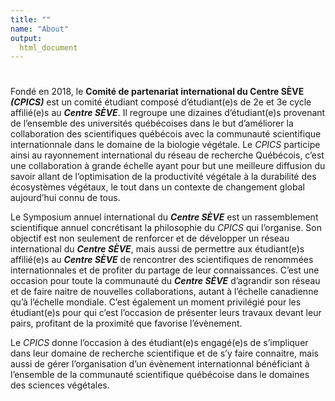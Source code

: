 ```yaml
---
title: ""
name: "About"
output:
  html_document
---
```

    
#

#

#

#

#



Fondé en 2018, le **Comité de partenariat international du Centre SÈVE _(CPICS)_** est un comité étudiant composé d’étudiant(e)s de 2e et 3e cycle affilié(e)s au **_Centre SÈVE_**. Il regroupe une dizaines d’étudiant(e)s provenant de l’ensemble des universités québécoises dans le but d’améliorer la collaboration des scientifiques québécois avec la communauté scientifique internationnale dans le domaine de la biologie végétale. Le _CPICS_ participe ainsi au rayonnement international du réseau de recherche Québécois, c’est une collaboration à grande échelle ayant pour but une meilleure diffusion du savoir allant de l’optimisation de la productivité végétale à la durabilité des écosystèmes végétaux, le tout dans un contexte de changement global aujourd’hui connu de tous. 

Le Symposium annuel international du **_Centre SÈVE_**  est un rassemblement scientifique annuel concrétisant la philosophie du _CPICS_ qui l’organise. Son objectif est non seulement de renforcer et de développer un réseau international du **_Centre SÈVE_**, mais aussi de permettre aux étudiant(e)s affilié(e)s au **_Centre SÈVE_** de rencontrer des scientifiques de renommées internationnales et de profiter du partage de leur connaissances. C’est une occasion pour toute la communauté du **_Centre SÈVE_** d’agrandir son réseau et de faire naitre de nouvelles collaborations, autant à l’échelle canadienne qu’à l’échelle mondiale. C’est également un moment privilégié pour les étudiant(e)s pour qui c’est l’occasion de présenter leurs travaux devant leur pairs, profitant de la proximité que favorise l’évènement. 

Le _CPICS_ donne l’occasion à des étudiant(e)s engagé(e)s de s’impliquer dans leur domaine de recherche scientifique et de s’y faire connaitre, mais aussi de gérer l’organisation d’un évènement internationnal bénéficiant à l’ensemble de la communauté scientifique québécoise dans le domaines des sciences végétales. 
